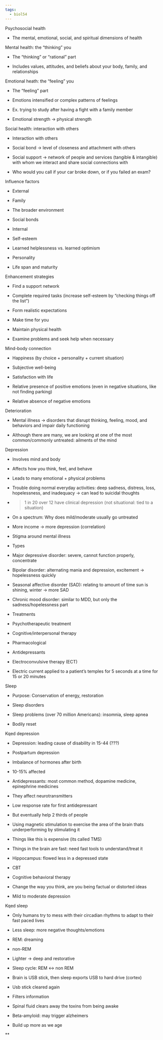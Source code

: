 ```yaml
---
tags:
  - biol54
---
```



Psychosocial health

- The mental, emotional, social, and spiritual dimensions of health
    

  

Mental health: the “thinking” you

- The “thinking” or “rational” part
    
- Includes values, attitudes, and beliefs about your body, family, and relationships
    

  

Emotional heath: the “feeling” you

- The “feeling” part
    
- Emotions intensified or complex patterns of feelings
    
- Ex. trying to study after having a fight with a family member
    
- Emotional strength -> physical strength
    

  

Social health: interaction with others

- Interaction with others
    
- Social bond -> level of closeness and attachment with others
    
- Social support -> network of people and services (tangible & intangible) with whom we interact and share social connections with
    
- Who would you call if your car broke down, or if you failed an exam?
    

  

Influence factors

- External
    

- Family
    
- The broader environment
    
- Social bonds
    

- Internal
    

- Self-esteem
    
- Learned helplessness vs. learned optimism
    
- Personality
    
- Life span and maturity
    

  

Enhancement strategies

- Find a support network
    
- Complete required tasks (increase self-esteem by “checking things off the list”)
    
- Form realistic expectations
    
- Make time for you
    
- Maintain physical health
    
- Examine problems and seek help when necessary
    

  

Mind-body connection

- Happiness (by choice + personality + current situation)
    
- Subjective well-being
    

- Satisfaction with life
    
- Relative presence of positive emotions (even in negative situations, like not finding parking)
    
- Relative absence of negative emotions 
    

  

Deterioration

- Mental illness -> disorders that disrupt thinking, feeling, mood, and behaviors and impair daily functioning
    
- Although there are many, we are looking at one of the most common/commonly untreated: ailments of the mind
    

  

Depression

- Involves mind and body
    
- Affects how you think, feel, and behave
    
- Leads to many emotional + physical problems
    
- Trouble doing normal everyday activities: deep sadness, distress, loss, hopelessness, and inadequacy -> can lead to suicidal thoughts
    
- >1 in 20 over 12 have clinical depression (not situational: tied to a situation)
    
- On a spectrum: Why does mild/moderate usually go untreated
    
- More income -> more depression (correlation)
    
- Stigma around mental illness
    
- Types
    

- Major depressive disorder: severe, cannot function properly, concentrate
    
- Bipolar disorder: alternating mania and depression, excitement -> hopelessness quickly
    
- Seasonal affective disorder (SAD): relating to amount of time sun is shining, winter -> more SAD
    
- Chronic mood disorder: similar to MDD, but only the sadness/hopelessness part
    

- Treatments
    

- Psychotherapeutic treatment
    

- Cognitive/interpersonal therapy
    

- Pharmacological
    

- Antidepressants
    

- Electroconvulsive therapy (ECT)
    

- Electric current applied to a patient’s temples for 5 seconds at a time for 15 or 20 minutes
    

  

Sleep

- Purpose: Conservation of energy, restoration
    
- Sleep disorders
    
- Sleep problems (over 70 million Americans): insomnia, sleep apnea
    
- Bodily reset
    

  

Kqed depression

- Depression: leading cause of disability in 15-44 (???)
    
- Postpartum depression
    

- Imbalance of hormones after birth
    
- 10-15% affected
    
- Antidepressants: most common method, dopamine medicine, epinephrine medicines
    

- They affect neurotransmitters
    

- Low response rate for first antidepressant
    
- But eventually help 2 thirds of people
    

- Using magnetic stimulation to exercise the area of the brain thats underperforming by stimulating it
    

- Things like this is expensive (its called TMS)
    

- Things in the brain are fast: need fast tools to understand/treat it
    
- Hippocampus: flowed less in a depressed state
    

  

- CBT
    

- Cognitive behavioral therapy
    

- Change the way you think, are you being factual or distorted ideas
    

- Mild to moderate depression
    

  

Kqed sleep

- Only humans try to mess with their circadian rhythms to adapt to their fast paced lives
    
- Less sleep: more negative thoughts/emotions
    
- REM: dreaming
    
- non-REM
    

- Lighter -> deep and restorative
    

- Sleep cycle: REM <-> non REM
    
- Brain is USB stick, then sleep exports USB to hard drive (cortex)
    
- Usb stick cleared again
    
- Filters information
    
- Spinal fluid clears away the toxins from being awake
    
- Beta-amyloid: may trigger alzheimers
    
- Build up more as we age
    

  
  
**